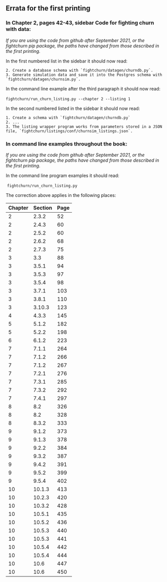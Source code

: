 ## Errata for the first printing

### **In Chapter 2, pages 42-43, sidebar Code for fighting churn with data:**

*If you are using the code from github after September 2021, or the fightchurn pip package, the paths have changed from those described in the first printing.* 

In the first numbered list in the sidebar it should now read:

	2. Create a database schema with `fightchurn/datagen/churndb.py`.
 	3. Generate simulation data and save it into the Postgres schema with `fightchurn/datagen/churnsim.py`.

In the command line example after the third paragraph it should now read:

​	`fightchurn/run_churn_listing.py --chapter 2 --listing 1`

In the second numbered listed in the sidebar it should now read:

	1. Create a schema with `fightchurn/datagen/churndb.py`
 	2. ...
 	3. The listing wrapper program works from parameters stored in a JSON file, `fightchurn/listings/conf/churnsim_listings.json`.

### **In command line examples throughout the book:**

*If you are using the code from github after September 2021, or the fightchurn pip package, the paths have changed from those described in the first printing.* 

In the command line program examples it should read:

​	`fightchurn/run_churn_listing.py`

The correction above applies in the following places:

| Chapter | Section | Page |
| ------- | ------- | ---- |
| 2       | 2.3.2   | 52   |
| 2       | 2.4.3   | 60   |
| 2       | 2.5.2   | 60   |
| 2       | 2.6.2   | 68   |
| 2       | 2.7.3   | 75   |
| 3       | 3.3     | 88   |
| 3       | 3.5.1   | 94   |
| 3       | 3.5.3   | 97   |
| 3       | 3.5.4   | 98   |
| 3       | 3.7.1   | 103  |
| 3       | 3.8.1   | 110  |
| 3       | 3.10.3  | 123  |
| 4       | 4.3.3   | 145  |
| 5       | 5.1.2   | 182  |
| 5       | 5.2.2   | 198  |
| 6       | 6.1.2   | 223  |
| 7       | 7.1.1   | 264  |
| 7       | 7.1.2   | 266  |
| 7       | 7.1.2   | 267  |
| 7       | 7.2.1   | 276  |
| 7       | 7.3.1   | 285  |
| 7       | 7.3.2   | 292  |
| 7       | 7.4.1   | 297  |
| 8       | 8.2     | 326  |
| 8       | 8.2     | 328  |
| 8       | 8.3.2   | 333  |
| 9       | 9.1.2   | 373  |
| 9       | 9.1.3   | 378  |
| 9       | 9.2.2   | 384  |
| 9       | 9.3.2   | 387  |
| 9       | 9.4.2   | 391  |
| 9       | 9.5.2   | 399  |
| 9       | 9.5.4   | 402  |
| 10      | 10.1.3  | 413  |
| 10      | 10.2.3  | 420  |
| 10      | 10.3.2  | 428  |
| 10      | 10.5.1  | 435  |
| 10      | 10.5.2  | 436  |
| 10      | 10.5.3  | 440  |
| 10      | 10.5.3  | 441  |
| 10      | 10.5.4  | 442  |
| 10      | 10.5.4  | 444  |
| 10      | 10.6    | 447  |
| 10      | 10.6    | 450  |